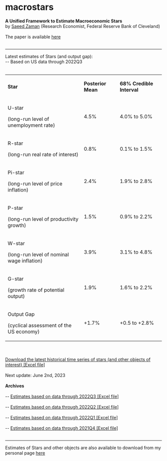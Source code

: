 # macrostars
<B>A Unified Framework to Estimate Macroeconomic Stars</B> <br>
by <a href="https://www.saeedzaman.com/home">Saeed Zaman</a> (Research Economist, Federal Reserve Bank of Cleveland)
<br> <br>
The paper is available <a href="https://doi.org/10.26509/frbc-wp-202123r">here</a>
<br> <br> <hr>
Latest estimates of Stars (and output gap):<br>
-- Based on US data through 2022Q3 <br>
<br>
<html><head><meta content="text/html; charset=UTF-8" http-equiv="content-type"></head><body class="c18 doc-content"><p class="c14"><span class="c4"></span></p><a id="t.ef758ff985dbcb2ae27ec013673050bc08528dc0"></a><a id="t.0"></a><table class="c17"><tr class="c8"><td class="c6 c9" colspan="1" rowspan="1"><p class="c5"><span class="c0"><B>Star</B></span></p></td><td class="c7 c9" colspan="1" rowspan="1"><p class="c5"><span class="c0"><B>Posterior Mean</B></span></p></td><td class="c1 c9" colspan="1" rowspan="1"><p class="c5"><span class="c0"><B>68% Credible Interval</B></span></p></td></tr><tr class="c8"><td class="c6" colspan="1" rowspan="1"><p class="c5"><span class="c12">U-star </span></p><p class="c5"><span class="c13">(long-run level of unemployment rate)</span></p></td><td class="c7" colspan="1" rowspan="1"><p class="c2"><span class="c4">4.5%</span></p></td><td class="c1" colspan="1" rowspan="1"><p class="c2"><span class="c4">4.0% to 5.0%</span></p></td></tr><tr class="c8"><td class="c6" colspan="1" rowspan="1"><p class="c5"><span class="c3">R-star </span></p><p class="c5"><span class="c13">(long-run real rate of interest)</span></p></td><td class="c7" colspan="1" rowspan="1"><p class="c2"><span class="c4">0.8%</span></p></td><td class="c1" colspan="1" rowspan="1"><p class="c2"><span class="c4">0.1% to 1.5%</span></p></td></tr><tr class="c8"><td class="c6" colspan="1" rowspan="1"><p class="c5"><span class="c19">Pi-star</span><span class="c3">&nbsp;</span></p><p class="c5"><span class="c13">(long-run level of price inflation)</span></p></td><td class="c7" colspan="1" rowspan="1"><p class="c2"><span class="c4">2.4%</span></p></td><td class="c1" colspan="1" rowspan="1"><p class="c2"><span class="c4">1.9% to 2.8%</span></p></td></tr><tr class="c8"><td class="c6" colspan="1" rowspan="1"><p class="c5"><span class="c10">P-star </span></p><p class="c5"><span class="c13">(long-run level of productivity growth)</span></p></td><td class="c7" colspan="1" rowspan="1"><p class="c2"><span class="c4">1.5% </span></p></td><td class="c1" colspan="1" rowspan="1"><p class="c2"><span class="c4">0.9% to 2.2%</span></p></td></tr><tr class="c8"><td class="c6" colspan="1" rowspan="1"><p class="c5"><span class="c16">W-star </span></p><p class="c5"><span class="c13">(long-run level of nominal wage inflation)</span></p></td><td class="c7" colspan="1" rowspan="1"><p class="c2"><span class="c4">3.9% </span></p></td><td class="c1" colspan="1" rowspan="1"><p class="c2"><span class="c4">3.1% to 4.8%</span></p></td></tr><tr class="c8"><td class="c6" colspan="1" rowspan="1"><p class="c5"><span class="c11">G-star</span></p><p class="c5"><span class="c13">(growth rate of potential output)</span></p></td><td class="c7" colspan="1" rowspan="1"><p class="c2"><span class="c4">1.9%</span></p></td><td class="c1" colspan="1" rowspan="1"><p class="c2"><span class="c4">1.6% to 2.2%</span></p></td></tr><tr class="c8"><td class="c6" colspan="1" rowspan="1"><p class="c5"><span class="c15">Output Gap</span></p><p class="c5"><span class="c13">(cyclical assessment of the US economy)</span></p></td><td class="c7" colspan="1" rowspan="1"><p class="c2"><span class="c4">+1.7%</span></p></td><td class="c1" colspan="1" rowspan="1"><p class="c2"><span class="c4">+0.5 to +2.8%</span></p></td></tr></table><p class="c14"><span class="c4"></span></p></body></html>
<br> <br>
<a href="https://github.com/zamansaeed/macrostars/blob/main/Stars_Zaman_2022_update2022Q3.xlsx">Download the latest historical time series of stars (and other objects of interest) [Excel file]</a>
<br> <br>
Next update: June 2nd, 2023
<br> <br>
<B> Archives </B> <br> <br>
-- <a href="https://github.com/zamansaeed/macrostars/blob/main/Stars_Zaman_2022_update2022Q3.xlsx">Estimates based on data through 2022Q3 [Excel file]</a> <br> <br>
-- <a href="https://github.com/zamansaeed/macrostars/blob/main/Stars_Zaman_2022_update2022Q2.xlsx">Estimates based on data through 2022Q2 [Excel file]</a> <br> <br>
-- <a href="https://github.com/zamansaeed/macrostars/blob/main/Stars_Zaman_2022_update2022Q1.xlsx">Estimates based on data through 2022Q1 [Excel file]</a> <br> <br>
-- <a href="https://github.com/zamansaeed/macrostars/blob/main/Stars_Zaman_2022_update2021Q4.xlsx">Estimates based on data through 2021Q4 [Excel file]</a> <br> <br>
<hr>
Estimates of Stars and other objects are also available to download from my personal page <a href="https://www.saeedzaman.com/stars">here</a>
